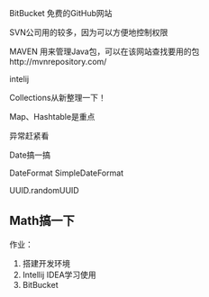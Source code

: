 BitBucket 免费的GitHub网站

SVN公司用的较多，因为可以方便地控制权限

MAVEN 用来管理Java包，可以在该网站查找要用的包http://mvnrepository.com/

intelij


Collections从新整理一下！

Map、Hashtable是重点

异常赶紧看

Date搞一搞

DateFormat SimpleDateFormat

UUID.randomUUID

Math搞一下
-

作业：
1. 搭建开发环境
2. Intellij IDEA学习使用
3. BitBucket
